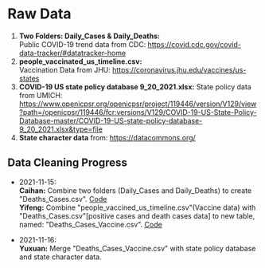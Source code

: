 # Raw Data

1. **Two Folders: Daily_Cases & Daily_Deaths:**  
  Public COVID-19 trend data from CDC: https://covid.cdc.gov/covid-data-tracker/#datatracker-home  
2. **people_vaccinated_us_timeline.csv:**  
  Vaccination Data from JHU: https://coronavirus.jhu.edu/vaccines/us-states  
3. **COVID-19 US state policy database 9_20_2021.xlsx:**
  State policy data from UMICH: https://www.openicpsr.org/openicpsr/project/119446/version/V129/view?path=/openicpsr/119446/fcr:versions/V129/COVID-19-US-State-Policy-Database-master/COVID-19-US-state-policy-database-9_20_2021.xlsx&type=file  
4. **State character data** from: https://datacommons.org/  


## Data Cleaning Progress
* 2021-11-15:  
**Caihan:** Combine two folders (Daily_Cases and Daily_Deaths) to create "Deaths_Cases.csv". [Code](https://github.com/Caihanwang/BIOS823_Final/blob/main/Scripts/Preprocessing/Combine_State_data.ipynb)  
**Yifeng:** Combine "people_vaccined_us_timeline.csv"(Vaccine data) with "Deaths_Cases.csv"[positive cases and death cases data] to new table, named: "Deaths_Cases_Vaccine.csv". [Code](https://github.com/Caihanwang/BIOS823_Final/blob/main/Scripts/Preprocessing/Merge_Vaccination.py)  

* 2021-11-16:  
**Yuxuan:** Merge "Deaths_Cases_Vaccine.csv" with state policy database and state character data.  

